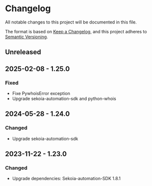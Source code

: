 # Changelog

All notable changes to this project will be documented in this file.

The format is based on [Keep a Changelog](https://keepachangelog.com/en/1.0.0/),
and this project adheres to [Semantic Versioning](https://semver.org/spec/v2.0.0.html).

## Unreleased

## 2025-02-08 - 1.25.0

### Fixed

- Fixe PywhoisError exception
- Upgrade sekoia-automation-sdk and python-whois

## 2024-05-28 - 1.24.0

### Changed

- Upgrade sekoia-automation-sdk

## 2023-11-22 - 1.23.0

### Changed

- Upgrade dependencies: Sekoia-automation-SDK 1.8.1

